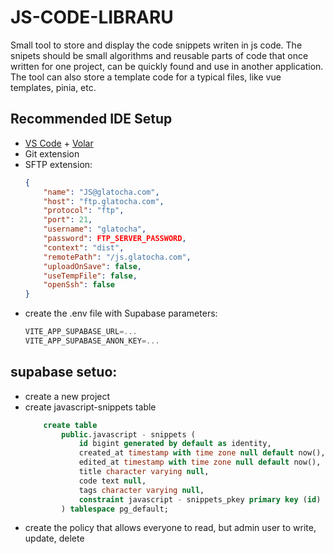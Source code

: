 # JS-CODE-LIBRARU

Small tool to store and display the code snippets writen in js code.
The snipets should be small algorithms and reusable parts of code that once written for one project, can be quickly found and use in another application. The tool can also store a template code for a typical files, like vue templates, pinia, etc.

## Recommended IDE Setup

- [VS Code](https://code.visualstudio.com/) + [Volar](https://marketplace.visualstudio.com/items?itemName=Vue.volar)
- Git extension
- SFTP extension:
  ```json
  {
      "name": "JS@glatocha.com",
      "host": "ftp.glatocha.com",
      "protocol": "ftp",
      "port": 21,
      "username": "glatocha",
      "password": FTP_SERVER_PASSWORD,
      "context": "dist",
      "remotePath": "/js.glatocha.com",
      "uploadOnSave": false,
      "useTempFile": false,
      "openSsh": false
  }
  ```
- create the .env file with Supabase parameters:
  ```js
  VITE_APP_SUPABASE_URL=...
  VITE_APP_SUPABASE_ANON_KEY=...
  ```

## supabase setuo:

- create a new project
- create javascript-snippets table
  ```sql
      create table
          public.javascript - snippets (
              id bigint generated by default as identity,
              created_at timestamp with time zone null default now(),
              edited_at timestamp with time zone null default now(),
              title character varying null,
              code text null,
              tags character varying null,
              constraint javascript - snippets_pkey primary key (id)
          ) tablespace pg_default;
  ```
- create the policy that allows everyone to read, but admin user to write, update, delete
